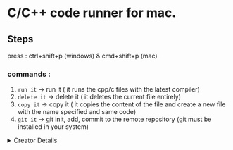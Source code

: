 # C/C++ code runner for mac.

## Steps

press : ctrl+shift+p (windows) & cmd+shift+p (mac)

### commands :

1. `run it` -> run it ( it runs the cpp/c files with the latest compiler)
2. `delete it` -> delete it ( it deletes the current file entirely)
3. `copy it` -> copy it ( it copies the content of the file and create a new file with the name specified and same code)
4. `git it` -> git init, add, commit to the remote repository (git must be installed in your system)

<details>
<summary>Creator Details</summary>
Linkedin : https://www.linkedin.com/in/pradeep-sahu-759720224/
mail : official.pradeepsahu@gmail.com
</details>
